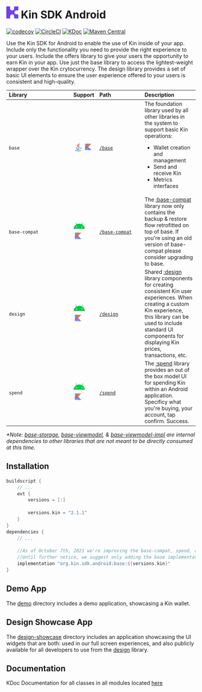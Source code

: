 # <img src="assets/kin-logo.png" height="32" alt="Kin Logo"> Kin SDK Android

[![codecov](https://codecov.io/gh/kinecosystem/kin-android/branch/master/graph/badge.svg?token=V05OQ629R5)](https://codecov.io/gh/kinecosystem/kin-android)
[![CircleCI](https://img.shields.io/circleci/build/gh/kinecosystem/kin-android/master?token=ac677bb614658377373f411ba6394e9adf112cba)](https://circleci.com/gh/kinecosystem/kin-android)
[![KDoc](https://img.shields.io/badge/Docs-KDoc-blue)](https://kinecosystem.github.io/kin-android/docs)
[![Maven Central](https://maven-badges.herokuapp.com/maven-central/org.kin.sdk.android/base/badge.svg)](https://maven-badges.herokuapp.com/maven-central/org.kin.sdk.android/base)

Use the Kin SDK for Android to enable the use of Kin inside of your app. Include only the functionality you need to provide the right experience to your users. Include the offers library to give your users the opportunity to earn Kin in your app. Use just the base library to access the lightest-weight wrapper over the Kin crytocurrency. The design library provides a set of basic UI elements to ensure the user experience offered to your users is consistent and high-quality.

| Library&nbsp;&nbsp;&nbsp;&nbsp;&nbsp;&nbsp;&nbsp;&nbsp;&nbsp;&nbsp;&nbsp;&nbsp;&nbsp;&nbsp;&nbsp;&nbsp;&nbsp;&nbsp;&nbsp;&nbsp;&nbsp;&nbsp;&nbsp;&nbsp;&nbsp;&nbsp;&nbsp;&nbsp;&nbsp; | Support                                                                                   | Path&nbsp;&nbsp;&nbsp;&nbsp;&nbsp;&nbsp;&nbsp;&nbsp;&nbsp;&nbsp;&nbsp;&nbsp;&nbsp;&nbsp;&nbsp;&nbsp;&nbsp;&nbsp;&nbsp;&nbsp; | Description                                                                                                                                                                                                                               |
| :------------------------------------------------------------------------------------------------------------------------------------------------------------------------------------ | :---------------------------------------------------------------------------------------- | :--------------------------------------------------------------------------------------------------------------------------- | :---------------------------------------------------------------------------------------------------------------------------------------------------------------------------------------------------------------------------------------- |
| `base`                                                                                                                                                                                | <img src="assets/java.png" height="24">&nbsp;<img src="assets/kotlin.png" height="24">    | [`/base`](base)                                                                                                              | The foundation library used by all other libraries in the system to support basic Kin operations: <ul><li>Wallet creation and management</li><li>Send and receive Kin</li><li>Metrics interfaces</li></ul>                                |
| `base-compat`                                                                                                                                                                         | <img src="assets/android.png" height="24">&nbsp;<img src="assets/kotlin.png" height="24"> | [`/base-compat`](base-compat)                                                                                                | The [:base-compat](base-compat) library now only contains the backup & restore flow retrofitted on top of base. If you're using an old version of base-compat please consider upgrading to base.                                          |
| `design`                                                                                                                                                                              | <img src="assets/android.png" height="24">&nbsp;<img src="assets/kotlin.png" height="24"> | [`/design`](design)                                                                                                          | Shared [:design](design) library components for creating consistent Kin user experiences. When creating a custom Kin experience, this library can be used to include standard UI components for displaying Kin prices, transactions, etc. |
| `spend`                                                                                                                                                                               | <img src="assets/android.png" height="24">&nbsp;<img src="assets/kotlin.png" height="24"> | [`/spend`](spend)                                                                                                            | The [:spend](spend) library provides an out of the box model UI for spending Kin within an Android application. Specificy what you're buying, your account, tap confirm. Success.                                                         |

_\*Note: [base-storage](base-storage), [base-viewmodel](base-viewmodel), & [base-viewmodel-impl](base-viewmodel-impl) are internal dependencies to other libraries that are not meant to be directly consumed at this time._

## Installation

```groovy
buildscript {
    // ...
    ext {
        versions = [:]

        versions.kin = "2.1.1"
    }
}
dependencies {
    // ...

    //As of October 7th, 2021 we're improving the base-compat, spend, and design implementations
    //Until further notice, we suggest only adding the base implementation to new projects.
    implementation "org.kin.sdk.android:base:${versions.kin}"
}
```

## Demo App

The [demo](demo) directory includes a demo application, showcasing a Kin wallet.

## Design Showcase App

The [design-showcase](design-showcase) directory includes an application showcasing the UI widgets that are both: used in our full screen experiences, and also publicly available for all developers to use from the [design](design) library.

## Documentation

KDoc Documentation for all classes in all modules located [here](https://kinecosystem.github.io/kin-android/docs/index.html)
